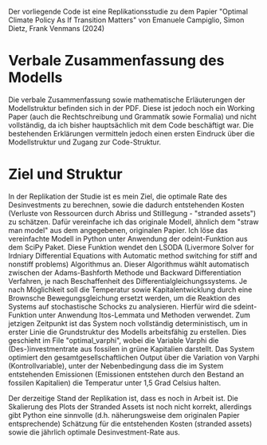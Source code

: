 
Der vorliegende Code ist eine Replikationsstudie zu dem Papier "Optimal Climate Policy As If Transition Matters" von Emanuele Campiglio, Simon Dietz, Frank Venmans (2024)


# Verbale Zusammenfassung des Modells
Die verbale Zusammenfassung sowie mathematische Erläuterungen der Modellstruktur befinden sich in der PDF. Diese ist jedoch noch ein Working Paper (auch die Rechtschreibung und Grammatik sowie Formalia) und nicht vollständig, da ich bisher hauptsächlich mit dem Code beschäftigt war. Die bestehenden Erklärungen vermitteln jedoch einen ersten Eindruck über die Modellstruktur und Zugang zur Code-Struktur. 

# Ziel und Struktur 
In der Replikation der Studie ist es mein Ziel, die optimale Rate des Desinvestments zu berechnen, sowie die dadurch entstehenden Kosten (Verluste von Ressourcen durch Abriss und Stilllegung - "stranded assets") zu schätzen. Dafür vereinfache ich das originale Modell, ähnlich dem "straw man model" aus dem angegebenen, originalen Papier. Ich löse das vereinfachte Modell in Python unter Anwendung der odeint-Funktion aus dem SciPy Paket. Diese Funktion wendet den LSODA (Livermore Solver for Irdniary Differential Equations with Automatic method switching for stiff and nonstiff problems) Algorithmus an. Dieser Algorithmus wählt automatisch zwischen der Adams-Bashforth Methode und Backward Differentiation Verfahren, je nach Beschaffenheit des Differentialgleichungssystems. Je nach Möglichkeit soll die Temperatur sowie Kapitalentwicklung durch eine Brownsche Bewegungsgleichung ersetzt werden, um die Reaktion des Systems auf stochastische Schocks zu analysieren. Hierfür wird die sdeint-Funktion unter Anwendung Itos-Lemmata und Methoden verwendet. Zum jetzigen Zeitpunkt ist das System noch vollständig deterministisch, um in erster Linie die Grundstruktur des Modells arbeitsfähig zu erstellen. Dies geschieht im File "optimal_varphi", wobei die Variable Varphi die (Des-)investmentrate aus fossilen in grüne Kapitalien darstellt. Das System optimiert den gesamtgesellschaftlichen Output über die Variation von Varphi (Kontrollvariable), unter der Nebenbedingung dass die im System entstehenden Emissionen (Emissionen entstehen durch den Bestand an fossilen Kapitalien) die Temperatur unter 1,5 Grad Celsius halten. 

Der derzeitige Stand der Replikation ist, dass es noch in Arbeit ist. Die Skalierung des Plots der Stranded Assets ist noch nicht korrekt, allerdings gibt Python eine sinnvolle (d.h. näherungsweise dem originalen Papier entsprechende) Schätzung für die entstehenden Kosten (stranded assets) sowie die jährlich optimale Desinvestment-Rate aus. 

